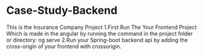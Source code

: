# Case-Study-Backend
This is the Insurance Company Project
1.First Run The Your Frontend Project Which is made in the angular by running the command in the project folder or directory:
ng serve
2.Run your Spring-boot backend api by adding the cross-origin of your frontend with crossorigin.

